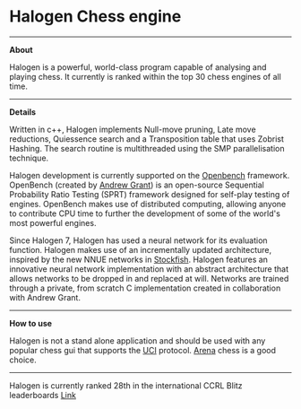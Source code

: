# Halogen Chess engine

-----------------------------------
**About**

Halogen is a powerful, world-class program capable of analysing and playing chess. It currently is ranked within the top 30 chess engines of all time.

-----------------------------------
**Details**

Written in c++, Halogen implements Null-move pruning, Late move reductions, Quiessence search and a Transposition table that uses Zobrist Hashing. The search routine is multithreaded using the SMP parallelisation technique.

Halogen development is currently supported on the [Openbench](http://chess.grantnet.us/) framework. OpenBench (created by [Andrew Grant](https://github.com/AndyGrant)) is an open-source Sequential Probability Ratio Testing (SPRT) framework designed for self-play testing of engines. OpenBench makes use of distributed computing, allowing anyone to contribute CPU time to further the development of some of the world's most powerful engines.

Since Halogen 7, Halogen has used a neural network for its evaluation function. Halogen makes use of an incrementally updated architecture, inspired by the new NNUE networks in [Stockfish](https://github.com/official-stockfish/Stockfish). Halogen features an innovative neural network implementation with an abstract architecture that allows networks to be dropped in and replaced at will. Networks are trained through a private, from scratch C implementation created in collaboration with Andrew Grant.

-----------------------------------
 
**How to use**

Halogen is not a stand alone application and should be used with any popular chess gui that supports the [UCI](http://wbec-ridderkerk.nl/html/UCIProtocol.html) protocol. [Arena](http://www.playwitharena.de/) chess is a good choice.

-----------------------------------

Halogen is currently ranked 28th in the international CCRL Blitz leaderboards [Link](https://ccrl.chessdom.com/ccrl/4040/cgi/compare_engines.cgi?class=Single-CPU+engines&print=Rating+list&print=Results+table&print=LOS+table&table_size=12&cross_tables_for_best_versions_only=1)
